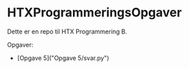 # HTXProgrammeringsOpgaver

Dette er en repo til HTX Programmering B.

Opgaver:

- [Opgave 5]("Opgave 5/svar.py")
